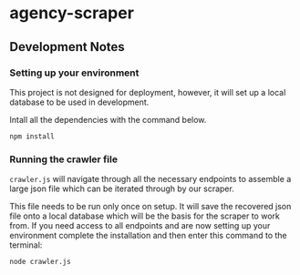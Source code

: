 # agency-scraper

## Development Notes
### Setting up your environment
This project is not designed for deployment, however, it will set up a local database to be used in development. 

Intall all the dependencies with the command below.

```terminal
npm install
```

### Running the crawler file
`crawler.js` will navigate through all the necessary endpoints to assemble a large json file which can be iterated through by our scraper.

This file needs to be run only once on setup. It will save the recovered json file onto a local database which will be the basis for the scraper to work from. If you need access to all endpoints and are now setting up your environment complete the installation and then enter this command to the terminal:

```terminal
node crawler.js
```